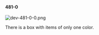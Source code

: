 #### 481-0
![dev-481-0-0.png](https://github.com/lil-lab/nlvr/raw/master/nlvr/dev/images/5/dev-481-0-0.png "dev-481-0-0.png")

There is a box with items of only one color.
